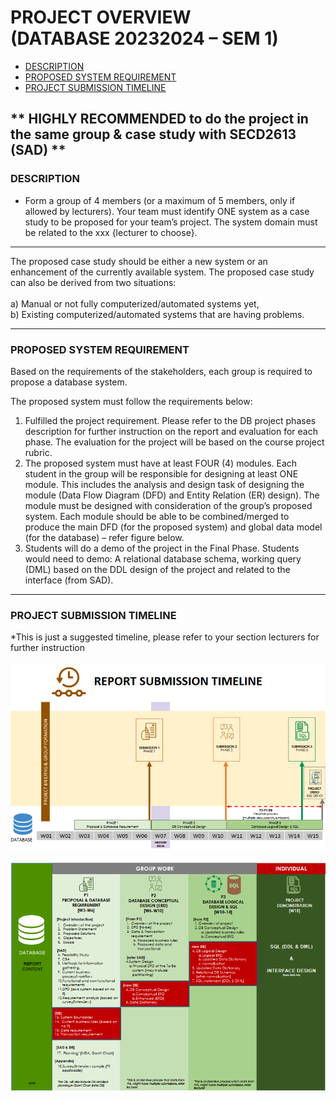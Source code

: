 # PROJECT OVERVIEW <br> (DATABASE 20232024 – SEM 1)

- [DESCRIPTION](#description) <br>
- [PROPOSED SYSTEM REQUIREMENT](#proposed-system-requirement) <br>
- [PROJECT SUBMISSION TIMELINE](#project-submission-timeline)

## ** HIGHLY RECOMMENDED to do the project in the same group & case study with SECD2613 (SAD) **

### DESCRIPTION
- Form a group of 4 members (or a maximum of 5 members, only if allowed by lecturers). 
Your team must identify ONE system as a case study to be proposed for your team’s project. The system domain must be related to the xxx {lecturer to choose}. 

---

The proposed case study should be either a new system or an enhancement of the currently available system. The proposed case study can also be derived from two situations: <br><br>
a)	Manual or not fully computerized/automated systems yet, <br>
b)	Existing computerized/automated systems that are having problems.

---

### PROPOSED SYSTEM REQUIREMENT
Based on the requirements of the stakeholders, each group is required to propose a database system.

The proposed system must follow the requirements below:
1.	Fulfilled the project requirement.
Please refer to the DB project phases description for further instruction on the report and evaluation for each phase. The evaluation for the project will be based on the course project rubric.
2.	The proposed system must have at least FOUR (4) modules.
Each student in the group will be responsible for designing at least ONE module. This includes the analysis and design task of designing the module (Data Flow Diagram (DFD) and Entity Relation (ER) design). The module must be designed with consideration of the group’s proposed system. Each module should be able to be combined/merged to produce the main DFD (for the proposed system) and global data model (for the database) – refer figure below.
3.	Students will do a demo of the project in the Final Phase.
Students would need to demo:
A relational database schema, working query (DML) based on the DDL design of the project and related to the interface (from SAD).

---


### PROJECT SUBMISSION TIMELINE
*This is just a suggested timeline, please refer to your section lecturers for further instruction <br> <br>
![project timeline 1](images/project-timeline-1.png) <br> <br>
![project timeline 2](images/project-timeline-2.png)
